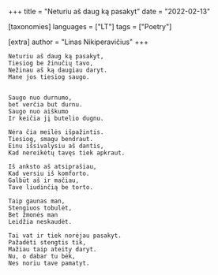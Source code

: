 +++
title = "Neturiu aš daug ką pasakyt"
date = "2022-02-13"

[taxonomies]
languages = ["LT"]
tags = ["Poetry"]

[extra]
author = "Linas Nikiperavičius"
+++
```
Neturiu aš daug ką pasakyt,
Tiesiog be žinučių tavo,
Nežinau aš ką daugiau daryt.
Mane jos tiesiog saugo.
```
<!-- more -->
```

Saugo nuo durnumo,
bet verčia but durnu.
Saugo nuo aiškumo
Ir keičia jį butelio dugnu.

Nėra čia meilės išpažintis.
Tiesiog, smagu bendraut.
Einu išsivalysiu aš dantis,
Kad nereikėtų tavęs tiek apkraut.

Iš anksto aš atsiprašiau,
Kad versiu iš komforto.
Galbūt aš ir mačiau,
Tave liudinčią be torto.

Taip gaunas man,
Stengiuos tobulėt,
Bet žmonės man
Leidžia neskaudėt.

Tai vat ir tiek norėjau pasakyt.
Pažadėti stengtis tik,
Mažiau taip ateity daryt.
Nu, o dabar tu bėk,
Nes noriu tave pamatyt.
```
